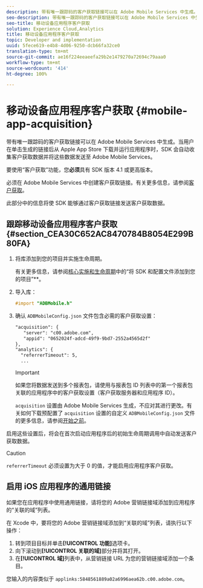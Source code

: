 ```yaml
---
description: 带有唯一跟踪码的客户获取链接可以在 Adobe Mobile Services 中生成。当用户在单击生成的链接后从 Apple App Store 下载并运行应用程序时，SDK 会自动收集客户获取数据并将这些数据发送至 Adobe Mobile Services。
seo-description: 带有唯一跟踪码的客户获取链接可以在 Adobe Mobile Services 中生成。当用户在单击生成的链接后从 Apple App Store 下载并运行应用程序时，SDK 会自动收集客户获取数据并将这些数据发送至 Adobe Mobile Services。
seo-title: 移动设备应用程序客户获取
solution: Experience Cloud,Analytics
title: 移动设备应用程序客户获取
topic: Developer and implementation
uuid: 5fece619-e4b8-4d06-9250-dcb66fa32ce0
translation-type: tm+mt
source-git-commit: ae16f224eeaeefa29b2e1479270a72694c79aaa0
workflow-type: tm+mt
source-wordcount: '414'
ht-degree: 100%

---
```



# 移动设备应用程序客户获取 {#mobile-app-acquisition}

带有唯一跟踪码的客户获取链接可以在 Adobe Mobile Services 中生成。当用户在单击生成的链接后从 Apple App Store 下载并运行应用程序时，SDK 会自动收集客户获取数据并将这些数据发送至 Adobe Mobile Services。

要使用“客户获取”功能，您&#x200B;**必须**&#x200B;具有 SDK 版本 4.1 或更高版本。

必须在 Adobe Mobile Services 中创建客户获取链接。有关更多信息，请参阅[客户获取](/help/using/acquisition-main/acquisition-main.md)。

此部分中的信息将使 SDK 能够通过客户获取链接发送客户获取数据。

## 跟踪移动设备应用程序客户获取 {#section_CEA30C652AC8470784B8054E299B80FA}

1. 将库添加到您的项目并实施生命周期。

   有关更多信息，请参阅[核心实施和生命周期](/help/ios/getting-started/dev-qs.md)中的“将 SDK 和配置文件添加到您的项目”**。
1. 导入库：

   ```objective-c
   #import "ADBMobile.h"
   ```

1. 确认 `ADBMobileConfig.json` 文件包含必需的客户获取设置：

   ```xml
   "acquisition": { 
      "server": "c00.adobe.com", 
      "appid": "0652024f-adcd-49f9-9bd7-2552a4565d2f" 
   }, 
   "analytics": { 
     "referrerTimeout": 5, 
     ...
   ```

   >[!IMPORTANT]
   >
   >如果您将数据发送到多个报表包，请使用与报表包 ID 列表中的第一个报表包关联的应用程序中的客户获取设置（客户获取服务器和应用程序 ID）。

   `acquisition` 设置由 Adobe Mobile Services 生成，不应对其进行更改。有关如何下载预配置了 `acquisition` 设置的自定义 `ADBMobileConfig.json` 文件的更多信息，请参阅[开始之前](/help/ios/getting-started/requirements.md)。

启用这些设置后，将会在首次启动应用程序后的初始生命周期调用中自动发送客户获取数据。

>[!CAUTION]
>
>`referrerTimeout` 必须设置为大于 0 的值，才能启用应用程序客户获取。

## 启用 iOS 应用程序的通用链接

如果您在应用程序中使用通用链接，请将您的 Adobe 营销链接域添加到应用程序的“关联的域”列表。

在 Xcode 中，要将您的 Adobe 营销链接域添加到“关联的域”列表，请执行以下操作：

1. 转到项目目标并单击&#x200B;**[!UICONTROL 功能]**&#x200B;选项卡。
2. 向下滚动到&#x200B;**[!UICONTROL 关联的域]**&#x200B;部分并将其打开。
3. 在&#x200B;**[!UICONTROL 域]**&#x200B;列表中，从营销链接 URL 为您的营销链接域添加一个条目。

您输入的内容类似于 `applinks:5848561889a02a6996aea62b.c00.adobe.com`。